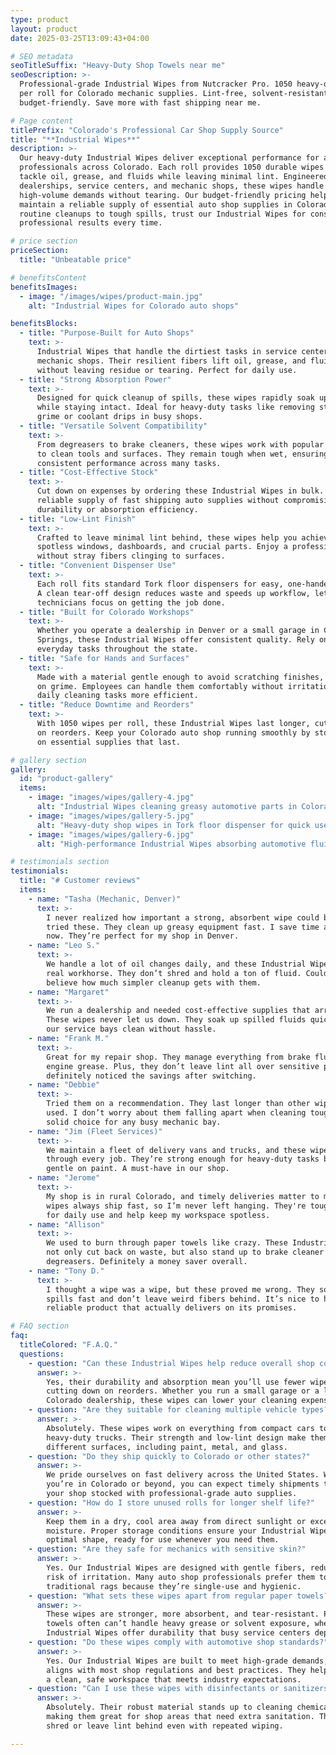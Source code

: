 ```yaml
---
type: product
layout: product
date: 2025-03-25T13:09:43+04:00

# SEO metadata
seoTitleSuffix: "Heavy-Duty Shop Towels near me"
seoDescription: >-
  Professional-grade Industrial Wipes from Nutcracker Pro. 1050 heavy-duty wipes
  per roll for Colorado mechanic supplies. Lint-free, solvent-resistant, and
  budget-friendly. Save more with fast shipping near me.

# Page content
titlePrefix: "Colorado's Professional Car Shop Supply Source"
title: "**Industrial Wipes**"
description: >-
  Our heavy-duty Industrial Wipes deliver exceptional performance for automotive
  professionals across Colorado. Each roll provides 1050 durable wipes that
  tackle oil, grease, and fluids while leaving minimal lint. Engineered for
  dealerships, service centers, and mechanic shops, these wipes handle
  high-volume demands without tearing. Our budget-friendly pricing helps you
  maintain a reliable supply of essential auto shop supplies in Colorado. From
  routine cleanups to tough spills, trust our Industrial Wipes for consistent,
  professional results every time.

# price section
priceSection:
  title: "Unbeatable price"

# benefitsContent
benefitsImages:
  - image: "/images/wipes/product-main.jpg"
    alt: "Industrial Wipes for Colorado auto shops"

benefitsBlocks:
  - title: "Purpose-Built for Auto Shops"
    text: >-
      Industrial Wipes that handle the dirtiest tasks in service centers and
      mechanic shops. Their resilient fibers lift oil, grease, and fluids
      without leaving residue or tearing. Perfect for daily use.
  - title: "Strong Absorption Power"
    text: >-
      Designed for quick cleanup of spills, these wipes rapidly soak up liquids
      while staying intact. Ideal for heavy-duty tasks like removing stubborn
      grime or coolant drips in busy shops.
  - title: "Versatile Solvent Compatibility"
    text: >-
      From degreasers to brake cleaners, these wipes work with popular solvents
      to clean tools and surfaces. They remain tough when wet, ensuring
      consistent performance across many tasks.
  - title: "Cost-Effective Stock"
    text: >-
      Cut down on expenses by ordering these Industrial Wipes in bulk. Secure a
      reliable supply of fast shipping auto supplies without compromising on
      durability or absorption efficiency.
  - title: "Low-Lint Finish"
    text: >-
      Crafted to leave minimal lint behind, these wipes help you achieve
      spotless windows, dashboards, and crucial parts. Enjoy a professional look
      without stray fibers clinging to surfaces.
  - title: "Convenient Dispenser Use"
    text: >-
      Each roll fits standard Tork floor dispensers for easy, one-handed access.
      A clean tear-off design reduces waste and speeds up workflow, letting
      technicians focus on getting the job done.
  - title: "Built for Colorado Workshops"
    text: >-
      Whether you operate a dealership in Denver or a small garage in Colorado
      Springs, these Industrial Wipes offer consistent quality. Rely on them for
      everyday tasks throughout the state.
  - title: "Safe for Hands and Surfaces"
    text: >-
      Made with a material gentle enough to avoid scratching finishes, yet tough
      on grime. Employees can handle them comfortably without irritation, making
      daily cleaning tasks more efficient.
  - title: "Reduce Downtime and Reorders"
    text: >-
      With 1050 wipes per roll, these Industrial Wipes last longer, cutting down
      on reorders. Keep your Colorado auto shop running smoothly by stocking up
      on essential supplies that last.

# gallery section
gallery:
  id: "product-gallery"
  items:
    - image: "images/wipes/gallery-4.jpg"
      alt: "Industrial Wipes cleaning greasy automotive parts in Colorado"
    - image: "images/wipes/gallery-5.jpg"
      alt: "Heavy-duty shop wipes in Tork floor dispenser for quick use"
    - image: "images/wipes/gallery-6.jpg"
      alt: "High-performance Industrial Wipes absorbing automotive fluids"

# testimonials section
testimonials:
  title: "# Customer reviews"
  items:
    - name: "Tasha (Mechanic, Denver)"
      text: >-
        I never realized how important a strong, absorbent wipe could be until I
        tried these. They clean up greasy equipment fast. I save time and money
        now. They’re perfect for my shop in Denver.
    - name: "Leo S."
      text: >-
        We handle a lot of oil changes daily, and these Industrial Wipes are a
        real workhorse. They don’t shred and hold a ton of fluid. Couldn’t
        believe how much simpler cleanup gets with them.
    - name: "Margaret"
      text: >-
        We run a dealership and needed cost-effective supplies that arrive fast.
        These wipes never let us down. They soak up spilled fluids quick and keep
        our service bays clean without hassle.
    - name: "Frank M."
      text: >-
        Great for my repair shop. They manage everything from brake fluid to
        engine grease. Plus, they don’t leave lint all over sensitive parts. We
        definitely noticed the savings after switching.
    - name: "Debbie"
      text: >-
        Tried them on a recommendation. They last longer than other wipes I’ve
        used. I don’t worry about them falling apart when cleaning tough grime. A
        solid choice for any busy mechanic bay.
    - name: "Jim (Fleet Services)"
      text: >-
        We maintain a fleet of delivery vans and trucks, and these wipes hold up
        through every job. They’re strong enough for heavy-duty tasks but still
        gentle on paint. A must-have in our shop.
    - name: "Jerome"
      text: >-
        My shop is in rural Colorado, and timely deliveries matter to me. These
        wipes always ship fast, so I’m never left hanging. They're tough enough
        for daily use and help keep my workspace spotless.
    - name: "Allison"
      text: >-
        We used to burn through paper towels like crazy. These Industrial Wipes
        not only cut back on waste, but also stand up to brake cleaner and tough
        degreasers. Definitely a money saver overall.
    - name: "Tony D."
      text: >-
        I thought a wipe was a wipe, but these proved me wrong. They soak up
        spills fast and don’t leave weird fibers behind. It’s nice to have a
        reliable product that actually delivers on its promises.

# FAQ section
faq:
  titleColored: "F.A.Q."
  questions:
    - question: "Can these Industrial Wipes help reduce overall shop costs?"
      answer: >-
        Yes, their durability and absorption mean you’ll use fewer wipes per job,
        cutting down on reorders. Whether you run a small garage or a large
        Colorado dealership, these wipes can lower your cleaning expenses.
    - question: "Are they suitable for cleaning multiple vehicle types?"
      answer: >-
        Absolutely. These wipes work on everything from compact cars to
        heavy-duty trucks. Their strength and low-lint design make them ideal for
        different surfaces, including paint, metal, and glass.
    - question: "Do they ship quickly to Colorado or other states?"
      answer: >-
        We pride ourselves on fast delivery across the United States. Whether
        you’re in Colorado or beyond, you can expect timely shipments that keep
        your shop stocked with professional-grade auto supplies.
    - question: "How do I store unused rolls for longer shelf life?"
      answer: >-
        Keep them in a dry, cool area away from direct sunlight or excessive
        moisture. Proper storage conditions ensure your Industrial Wipes stay in
        optimal shape, ready for use whenever you need them.
    - question: "Are they safe for mechanics with sensitive skin?"
      answer: >-
        Yes. Our Industrial Wipes are designed with gentle fibers, reducing the
        risk of irritation. Many auto shop professionals prefer them to
        traditional rags because they’re single-use and hygienic.
    - question: "What sets these wipes apart from regular paper towels?"
      answer: >-
        These wipes are stronger, more absorbent, and tear-resistant. Paper
        towels often can’t handle heavy grease or solvent exposure, whereas
        Industrial Wipes offer durability that busy service centers depend on.
    - question: "Do these wipes comply with automotive shop standards?"
      answer: >-
        Yes. Our Industrial Wipes are built to meet high-grade demands, which
        aligns with most shop regulations and best practices. They help maintain
        a clean, safe workspace that meets industry expectations.
    - question: "Can I use these wipes with disinfectants or sanitizers?"
      answer: >-
        Absolutely. Their robust material stands up to cleaning chemicals,
        making them great for shop areas that need extra sanitation. They won’t
        shred or leave lint behind even with repeated wiping.

---
```

